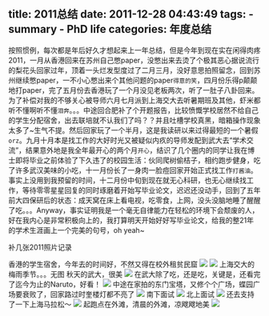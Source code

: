title: 2011总结
date: 2011-12-28 04:43:49
tags: 
    - summary
    - PhD life
categories: 年度总结
---

按照惯例，每次都是年后好久才想起来上一年总结，但是今年到现在实在闲得肉疼
2011，一月从香港回来在苏州自己憋paper，没憋出来去烫了个极其恶心据说流行的梨花头回家过年，顶着一头烂发型度过了二月三月，没好意思拍照留念，回到苏州继续憋paper，一不小心憋出来个其他问题的paper`得意的笑`，四月份乐得p颠颠地打paper，完了五月份去香港玩了一个月没见老板两次，听了一肚子八卦回来。为了补偿对我的不够关心被导师六月七月派到上海交大去听暑期班及其他，虾米都听不懂啊听不懂`泪奔`。。。中途回合肥补了个开题报告，比较愤慨学校居然不给自己的学生分配宿舍，出去联培就不认我们了吗？？并且吐槽学校真黑，暗箱操作现象太多了~生气不提。然后回家玩了一个半月，这是我读研以来过得最短的一个暑假`orz`。九月十月本是找工作的大好时光又被疑似内疚的导师发配到武大去“学术交流”，结果意外地是我全年最开心的两个月`开心`，结识了几个圈内的同学让我在博士即将毕业之前体验了下久违了的校园生活：伙同爬树偷桔子，相约跑步健身，吃了许多武汉美味的小吃，十一月份长了一身肉一脸痘回家开始正式找工作`打酱油`。事实上没用到我预留的时间，十二月份中旬到现在就无心科研，也无心继续找工作，等待零零星星回复的同时琢磨着开始写毕业论文，迟迟还没动手，回到了五年前大四保研后的状态：成天窝在床上看电视，吃零食，上网，没头没脑地睡了醒醒了吃。。。Anyway，事实证明我是一个毫无自律能力在轻松的环境下会颓废的人，好在我内心是非常积极向上的，我打算明天开始好好写毕业论文，给我的整21年的学术生涯画上一个完美的句号，oh yeah~

补几张2011照片记录

香港的学生宿舍，今年去的时间好，不然又得在校外租贫民窟
![](/picture/2011-01.jpg)
![](/picture/2011-02.jpg)
上海交大的梅雨季节。。。无图
秋天的武大，很美
![](/picture/2011-03.jpg)
在武大除了吃，还是吃，关键是，还看完了迄今为止的Naruto，好看！
![](/picture/2011-04.jpg)
中途在家拍的东门宝塔，又修个个广场，蝶园广场要衰败了，回家路过时奎楼灯都不亮了
![](/picture/2011-05.jpg)
南下面试
![](/picture/2011-06.jpg)
北上面试
![](/picture/2011-07.jpg)
还去支持了一下上海马拉松～
![](/picture/2011-08.jpg)
起跑点在外滩，清晨的外滩，凉飕飕地美
![](/picture/2011-09.jpg)
